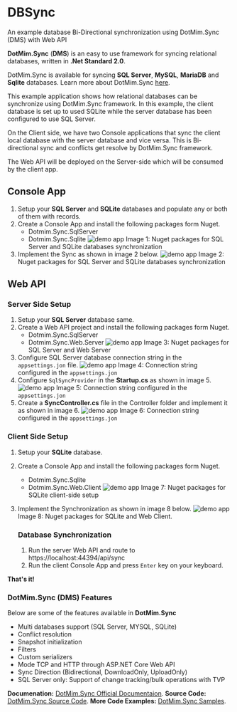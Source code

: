 # DBSync
An example database Bi-Directional synchronization using DotMim.Sync (DMS) with Web API

**DotMim.Sync**  (**DMS**) is an easy to use framework for syncing relational databases, written in  **.Net Standard 2.0**.

DotMim.Sync is available for syncing  **SQL Server**,  **MySQL**,  **MariaDB**  and  **Sqlite**  databases. Learn more about DotMim.Sync [here](https://dotmimsync.readthedocs.io/ "DotMim.Sync Framework ").

This example application shows how relational databases can be synchronize using DotMim.Sync framework. In this example, the client database is set up to used SQLite while the server database has been configured to use SQL Server.

On the Client side, we have two Console applications that sync the client local database with the server database and vice versa. This is Bi-directional sync and conflicts get resolve by DotMim.Sync framework. 

The Web API will be deployed on the Server-side which will be consumed by the client app.

## Console App
 1. Setup your **SQL Server** and **SQLite** databases and populate any or both of them with records.
 2. Create a Console App and install the following packages form Nuget.
	 - Dotmim.Sync.SqlServer
	 - Dotmim.Sync.Sqlite
	 ![demo app](docs/clientNuget.png)
	 Image 1: Nuget packages for SQL Server and SQLite databases synchronization
 3. Implement the Sync as shown in image 2 below.
      ![demo app](docs/clientImplementation.PNG)
      Image 2: Nuget packages for SQL Server and SQLite databases synchronization

## Web API
### Server Side Setup
 1. Setup your **SQL Server** database same.
 2. Create a Web API project and install the following packages form Nuget.
	 - Dotmim.Sync.SqlServer
	 - Dotmim.Sync.Web.Server
	 ![demo app](docs/serverNuget.png)
	 Image 3: Nuget packages for SQL Server and Web Server
 3. Configure SQL Server database connection string in the `appsettings.jon` file.
      ![demo app](docs/ServerDBConnectionString.PNG)
      Image 4: Connection string configured in the `appsettings.jon`
 4. Configure `SqlSyncProvider` in the **Startup.cs**  as shown in image 5.
      ![demo app](docs/ServerConfig.PNG)
      Image 5: Connection string configured in the `appsettings.jon`
 5. Create a **SyncController.cs** file in the Controller folder and implement it as shown in image 6.
      ![demo app](docs/SyncController.PNG)
      Image 6: Connection string configured in the `appsettings.jon`


### Client Side Setup
1. Setup your **SQLite** database.
 2. Create a Console App and install the following packages form Nuget.
	 - Dotmim.Sync.Sqlite
	 - Dotmim.Sync.Web.Client
	 ![demo app](docs/apiClientNuget.png)
	 Image 7: Nuget packages for SQLite client-side setup
 3. Implement the Synchronization as shown in image 8 below.
      ![demo app](docs/apiClientImplementation.PNG)
      Image 8: Nuget packages for SQLite and Web Client.
      
      ### Database Synchronization
      1. Run the server Web API and route to https://localhost:44394/api/sync
      2. Run the client Console App and press `Enter` key on your keyboard.

**That's it!**

### **DotMim.Sync**  (**DMS**)  Features
Below are some of the features available in **DotMim.Sync** 
-   Multi databases support (SQL Server, MYSQL, SQLite)
-   Conflict resolution
-   Snapshot initialization
-   Filters
-   Custom serializers
-   Mode TCP and HTTP through ASP.NET Core Web API
-   Sync Direction (Bidirectional, DownloadOnly, UploadOnly)
-   SQL Server only: Support of change tracking/bulk operations with TVP

**Documenation:** [DotMim.Sync Official Documentaion](https://dotmimsync.readthedocs.io/ "DotMim.Sync Framework ").
**Source Code:** [DotMim.Sync Source Code](https://github.com/Blogrammer/Dotmim.Sync "DotMim.Sync Framework ").
**More Code Examples:** [DotMim.Sync Samples](https://github.com/Mimetis/Dotmim.Sync/tree/master/Samples "DotMim.Sync Framework ").
